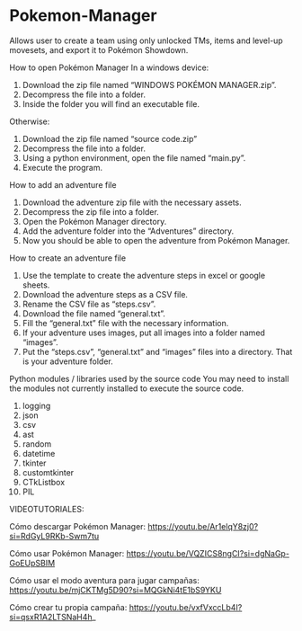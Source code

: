 # Pokemon-Manager
Allows user to create a team using only unlocked TMs, items and level-up movesets, and export it to Pokémon Showdown.

How to open Pokémon Manager
In a windows device:
1.	Download the zip file named “WINDOWS POKÉMON MANAGER.zip”.
2.	Decompress the file into a folder.
3.	Inside the folder you will find an executable file.

Otherwise:
1.	Download the zip file named “source code.zip”
2.	Decompress the file into a folder.
3.	Using a python environment, open the file named “main.py”.
4.	Execute the program.

How to add an adventure file
1.	Download the adventure zip file with the necessary assets.
2.	Decompress the zip file into a folder.
3.	Open the Pokémon Manager directory.
4.	Add the adventure folder into the “Adventures” directory.
5.	Now you should be able to open the adventure from Pokémon Manager.

How to create an adventure file
1.	Use the template to create the adventure steps in excel or google sheets.
2.	Download the adventure steps as a CSV file.
3.	Rename the CSV file as “steps.csv”.
4.	Download the file named “general.txt”.
5.	Fill the “general.txt” file with the necessary information.
6.	If your adventure uses images, put all images into a folder named “images”.
7.	Put the “steps.csv”, “general.txt” and “images” files into a directory. That is your adventure folder.

Python modules / libraries used by the source code
You may need to install the modules not currently installed to execute the source code.
1.	logging
2.	json
3.	csv
4.	ast
5.	random
6.	datetime
7.	tkinter
8.	customtkinter
9.	CTkListbox
10.	PIL

VIDEOTUTORIALES:

Cómo descargar Pokémon Manager:
https://youtu.be/Ar1elqY8zj0?si=RdGyL9RKb-Swm7tu

Cómo usar Pokémon Manager:
https://youtu.be/VQZICS8ngCI?si=dgNaGp-GoEUpSBIM

Cómo usar el modo aventura para jugar campañas:
https://youtu.be/mjCKTMg5D90?si=MQGkNi4tE1bS9YKU

Cómo crear tu propia campaña:
https://youtu.be/vxfVxccLb4I?si=qsxR1A2LTSNaH4h_
